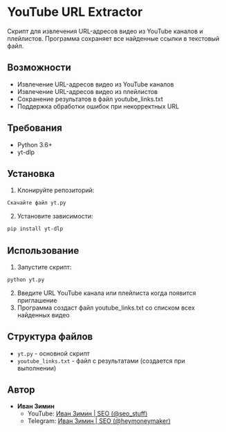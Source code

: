 # YouTube URL Extractor

Скрипт для извлечения URL-адресов видео из YouTube каналов и плейлистов. Программа сохраняет все найденные ссылки в текстовый файл.

## Возможности

- Извлечение URL-адресов видео из YouTube каналов
- Извлечение URL-адресов видео из плейлистов
- Сохранение результатов в файл youtube_links.txt
- Поддержка обработки ошибок при некорректных URL

## Требования

- Python 3.6+
- yt-dlp

## Установка

1. Клонируйте репозиторий:
```bash
Скачайте файл yt.py
```

2. Установите зависимости:
```bash
pip install yt-dlp
```

## Использование

1. Запустите скрипт:
```bash
python yt.py
```

2. Введите URL YouTube канала или плейлиста когда появится приглашение
3. Программа создаст файл youtube_links.txt со списком всех найденных видео

## Структура файлов

- `yt.py` - основной скрипт
- `youtube_links.txt` - файл с результатами (создается при выполнении)

## Автор

- **Иван Зимин**
  - YouTube: [Иван Зимин | SEO (@seo_stuff)](https://youtube.com/@seo_stuff)
  - Telegram: [Иван Зимин | SEO (@heymoneymaker)](https://t.me/heymoneymaker)
